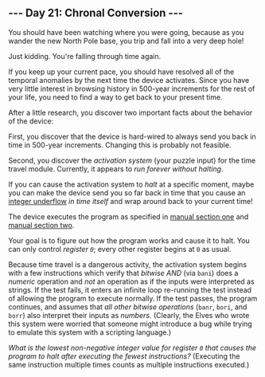 ## --- Day 21: Chronal Conversion ---

You should have been watching where you were going, because as you wander the new North Pole base, you trip and fall into a very deep hole!

Just kidding. You're falling through time again.

If you keep up your current pace, you should have resolved all of the temporal anomalies by the next time the device activates. Since you have very little interest in browsing history in 500-year increments for the rest of your life, you need to find a way to get back to your present time.

After a little research, you discover two important facts about the behavior of the device:

First, you discover that the device is hard-wired to always send you back in time in 500-year increments. Changing this is probably not feasible.

Second, you discover the *activation system* (your puzzle input) for the time travel module. Currently, it appears to *run forever without halting*.

If you can cause the activation system to *halt* at a specific moment, maybe you can make the device send you so far back in time that you cause an [integer underflow](https://cwe.mitre.org/data/definitions/191.html) *in time itself* and wrap around back to your current time!

The device executes the program as specified in [manual section one](16) and [manual section two](19).

Your goal is to figure out how the program works and cause it to halt. You can only control *register `0`*; every other register begins at `0` as usual.

Because time travel is a dangerous activity, the activation system begins with a few instructions which verify that *bitwise AND* (via `bani`) does a *numeric* operation and *not* an operation as if the inputs were interpreted as strings. If the test fails, it enters an infinite loop re-running the test instead of allowing the program to execute normally. If the test passes, the program continues, and assumes that *all other bitwise operations* (`banr`, `bori`, and `borr`) also interpret their inputs as *numbers*. (Clearly, the Elves who wrote this system were worried that someone might introduce a bug while trying to emulate this system with a scripting language.)

*What is the lowest non-negative integer value for register `0` that causes the program to halt after executing the fewest instructions?* (Executing the same instruction multiple times counts as multiple instructions executed.)

